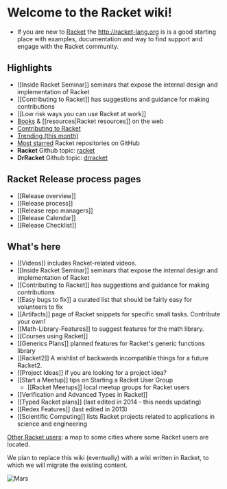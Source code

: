 # Welcome to the Racket wiki! 
* If you are new to [Racket](http://racket-lang.org) the <http://racket-lang.org> is is a good starting place with examples, documentation and way to find support and engage with the Racket community.  

## Highlights

* [[Inside Racket Seminar]] seminars that expose the internal design and implementation of Racket
* [[Contributing to Racket]] has suggestions and guidance for making contributions
* [[Low risk ways you can use Racket at work]]  
* [Books](https://racket-lang.org/books.html) & [[resources|Racket resources]] on the web
* [Contributing to Racket](https://github.com/racket/racket/wiki/Contributing-to-Racket)
* [Trending (this month)](https://github.com/trending/racket?since=monthly) 
* [Most starred](https://github.com/search?l=racket&q=stars%3A%3E1&s=stars&type=Repositories) Racket repositories on GitHub
* **Racket** Github topic: [racket](https://github.com/topics/racket)
* **DrRacket** Github topic: [drracket](https://github.com/topics/drracket)

## Racket Release process pages
* [[Release overview]]
* [[Release process]]
* [[Release repo managers]]
* [[Release Calendar]]
* [[Release Checklist]]

## What's here
* [[Videos]] includes Racket-related videos.
* [[Inside Racket Seminar]] seminars that expose the internal design and implementation of Racket
* [[Contributing to Racket]] has suggestions and guidance for making contributions
* [[Easy bugs to fix]] a curated list that should be fairly easy for volunteers to fix
* [[Artifacts]] page of Racket snippets for specific small tasks.  Contribute your own!
* [[Math-Library-Features]] to suggest features for the math library.
* [[Courses using Racket]] 
* [[Generics Plans]] planned features for Racket's generic functions library
* [[Racket2]] A wishlist of backwards incompatible things for a future Racket2.
* [[Project Ideas]] if you are looking for a project idea?
* [[Start a Meetup]] tips on Starting a Racket User Group
  - [[Racket Meetups]] local meetup groups for Racket users
* [[Verification and Advanced Types in Racket]]
* [[Typed Racket plans]] (last edited in 2014 - this needs updating)
* [[Redex Features]] (last edited in 2013)
* [[Scientific Computing]] lists Racket projects related to applications in science and engineering

[Other Racket users](https://drive.google.com/open?id=1i3zN11e_6te5ytduAiv1cidrIi4&usp=sharing):
a map to some cities where some Racket users are located.

We plan to replace this wiki (eventually) with a wiki written in Racket, to which we will migrate the existing content.

![Mars](http://www.ece.northwestern.edu/~robby/logos/PLT-206-mars.jpg)